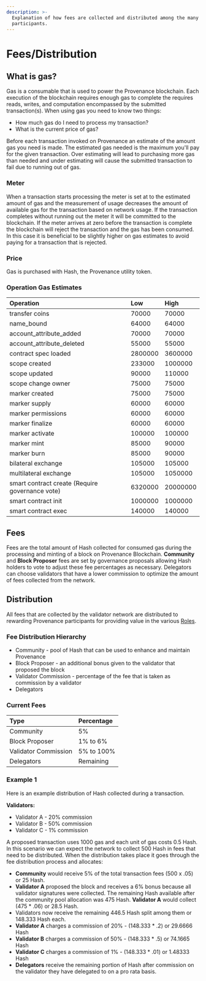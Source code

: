 ```yaml
---
description: >-
  Explanation of how fees are collected and distributed among the many network
  participants.
---
```


# Fees/Distribution

## What is gas? 

Gas is a consumable that is used to power the Provenance blockchain. Each execution of the blockchain requires enough gas to complete the requires reads, writes, and computation encompassed by the submitted transaction\(s\). When using gas you need to know two things:

* How much gas do I need to process my transaction? 
* What is the current price of gas?

Before each transaction invoked on Provenance an estimate of the amount gas you need is made. The estimated gas needed is the maximum you'll pay for the given transaction. Over estimating will lead to purchasing more gas than needed and under estimating will cause the submitted transaction to fail due to running out of gas. 

### Meter 

When a transaction starts processing the meter is set at to the estimated amount of gas and the measurement of usage decreases the amount of available gas for the transaction based on network usage. If the transaction completes without running out the meter it will be committed to the blockchain. If the meter arrives at zero before the transaction is complete the blockchain will reject the transaction and the gas has been consumed. In this case it is beneficial to be slightly higher on gas estimates to avoid paying for a transaction that is rejected.

### Price

Gas is purchased with Hash, the Provenance utility token. 

### Operation Gas Estimates

| Operation | Low | High |
| :--- | :--- | :--- |
| transfer coins | 70000 | 70000 |
| name\_bound | 64000 | 64000 |
| account\_attribute\_added | 70000 | 70000 |
| account\_attribute\_deleted | 55000 | 55000 |
| contract spec loaded | 2800000 | 3600000 |
| scope created | 233000 | 1000000 |
| scope updated | 90000 | 110000 |
| scope change owner | 75000 | 75000 |
| marker created | 75000 | 75000 |
| marker supply | 60000 | 60000 |
| marker permissions | 60000 | 60000 |
| marker finalize | 60000 | 60000 |
| marker activate | 100000 | 100000 |
| marker mint | 85000 | 90000 |
| marker burn | 85000 | 90000 |
| bilateral exchange | 105000 | 105000 |
| multilateral exchange | 105000 | 1050000 |
| smart contract create \(Require governance vote\) | 6320000 | 20000000 |
| smart contract init | 1000000 | 1000000 |
| smart contract exec | 140000 | 140000 |

## Fees 

Fees are the total amount of Hash collected for consumed gas during the processing and minting of a block on Provenance Blockchain. **Community** and **Block Proposer** fees are set by governance proposals allowing Hash holders to vote to adjust these fee percentages as necessary. Delegators can choose validators that have a lower commission to optimize the amount of fees collected from the network. 

## Distribution

All fees that are collected by the validator network are distributed to rewarding Provenance participants for providing value in the various [Roles]().

### Fee Distribution Hierarchy

* Community - pool of Hash that can be used to enhance and maintain Provenance
* Block Proposer - an additional bonus given to the validator that proposed the block
* Validator Commission - percentage of the fee that is taken as commission by a validator
* Delegators 

### Current Fees

| Type | Percentage |
| :--- | :--- |
| Community | 5% |
| Block Proposer | 1% to 6% |
| Validator Commission | 5% to 100% |
| Delegators | Remaining |

### **Example 1**

Here is an example distribution of Hash collected during a transaction. 

**Validators:**

* Validator A - 20% commission
* Validator B - 50% commission
* Validator C - 1% commission

A proposed transaction uses 1000 gas and each unit of gas costs 0.5 Hash. In this scenario we can expect the network to collect 500 Hash in fees that need to be distributed. When the distribution takes place it goes through the fee distribution process and allocates: 

* **Community** would receive 5% of the total transaction fees \(500 x .05\) or 25 Hash.
* **Validator A** proposed the block and receives a 6% bonus because all validator signatures were collected. The remaining Hash available after the community pool allocation was 475 Hash. **Validator A** would collect \(475 \* .06\) or 28.5 Hash.
* Validators now receive the remaining 446.5 Hash split among them or 148.333 Hash each. 
* **Validator A** charges a commission of 20% - \(148.333 \* .2\) or 29.6666 Hash 
* **Validator B** charges a commission of 50% - \(148.333 \* .5\) or 74.1665 Hash 
* **Validator C** charges a commission of 1% - \(148.333 \* .01\) or 1.48333 Hash 
* **Delegators** receive the remaining portion of Hash after commission on the validator they have delegated to on a pro rata basis.

